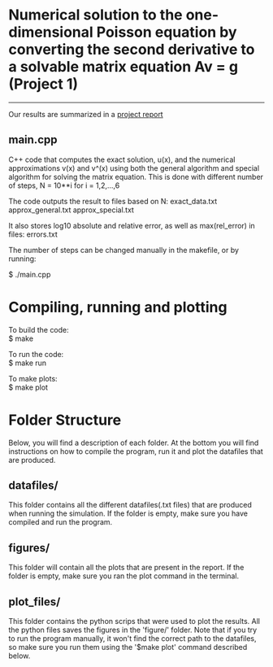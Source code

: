# Numerical solution to the one-dimensional Poisson equation by converting the second derivative to a solvable matrix equation Av = g (Project 1)
---------------------------
Our results are summarized in a [project report](report_project1.pdf)

main.cpp
--------
C++ code that computes the exact solution, u(x), and the numerical approximations v(x) and v^(x) using both the general algorithm and special algorithm for solving the matrix equation.
This is done with different number of steps, N = 10**i for i = 1,2,...,6

The code outputs the result to files based on N:
exact_data<N>.txt
approx_general<N>.txt
approx_special<N>.txt

It also stores log10 absolute and relative error, as well as max(rel_error) in files:
errors<N>.txt

The number of steps can be changed manually in the makefile, or by running:

$ ./main.cpp <N>

# Compiling, running and plotting

To build the code:  
$ make

To run the code:  
$ make run

To make plots:  
$ make plot


# Folder Structure
Below, you will find a description of each folder. At the bottom you will find instructions on how to compile the program, run it and plot the datafiles that are produced.
## datafiles/
  This folder contains all the different datafiles(.txt files) that are produced when running the simulation. If the folder is empty, make sure you have compiled and run the program.

## figures/
  This folder will contain all the plots that are present in the report. If the folder is empty, make sure you ran the plot command in the terminal.

## plot_files/
  This folder contains the python scrips that were used to plot the results. All the python files saves the figures in the 'figure/' folder. Note that if you try to run the program manually, it won't find the correct path to the datafiles, so make sure you run them using the '$make plot' command described below.
